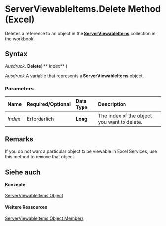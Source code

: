 
# ServerViewableItems.Delete Method (Excel)

Deletes a reference to an object in the  **[ServerViewableItems](ce51dc80-ae34-f31a-81c0-f29467668289.md)** collection in the workbook.


## Syntax

 _Ausdruck_. **Delete**( ** _Index_** )

 _Ausdruck_ A variable that represents a **ServerViewableItems** object.


### Parameters



|**Name**|**Required/Optional**|**Data Type**|**Description**|
|:-----|:-----|:-----|:-----|
| _Index_|Erforderlich|**Long**|The index of the object you want to delete.|

## Remarks

If you do not want a particular object to be viewable in Excel Services, use this method to remove that object.


## Siehe auch


#### Konzepte


[ServerViewableItems Object](ce51dc80-ae34-f31a-81c0-f29467668289.md)
#### Weitere Ressourcen


[ServerViewableItems Object Members](http://msdn.microsoft.com/library/3d66dcd9-5a9f-2e01-9e0c-2c79a7fac8b7%28Office.15%29.aspx)